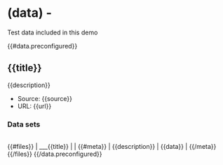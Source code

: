 # (data) -

Test data included in this demo

{{#data.preconfigured}}
## {{title}}

{{description}}

- Source: {{source}}
- URL: {{url}}

### Data sets

|                 |            |
| --------------- | ---------- |
{{#files}}
| ___{{title}}    |            |
{{#meta}}
| {{description}} | {{data}}   |
{{/meta}}
{{/files}}
{{/data.preconfigured}}
